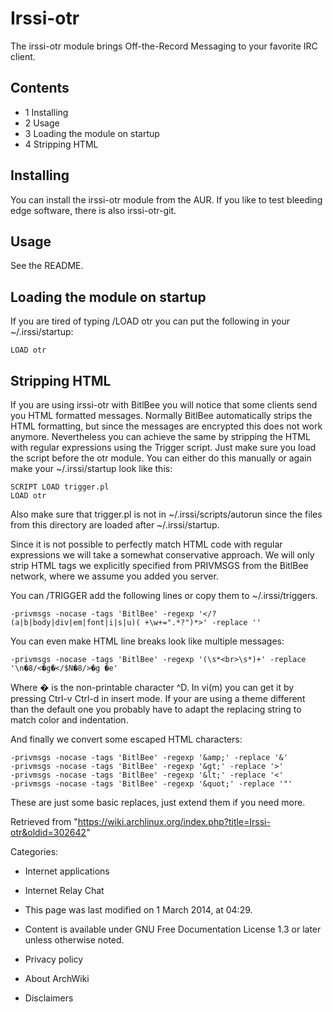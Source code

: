 Irssi-otr
=========

The irssi-otr module brings Off-the-Record Messaging to your favorite
IRC client.

Contents
--------

-   1 Installing
-   2 Usage
-   3 Loading the module on startup
-   4 Stripping HTML

Installing
----------

You can install the irssi-otr module from the AUR. If you like to test
bleeding edge software, there is also irssi-otr-git.

Usage
-----

See the README.

Loading the module on startup
-----------------------------

If you are tired of typing /LOAD otr you can put the following in your
~/.irssi/startup:

    LOAD otr

Stripping HTML
--------------

If you are using irssi-otr with BitlBee you will notice that some
clients send you HTML formatted messages. Normally BitlBee automatically
strips the HTML formatting, but since the messages are encrypted this
does not work anymore. Nevertheless you can achieve the same by
stripping the HTML with regular expressions using the Trigger script.
Just make sure you load the script before the otr module. You can either
do this manually or again make your ~/.irssi/startup look like this:

    SCRIPT LOAD trigger.pl
    LOAD otr

Also make sure that trigger.pl is not in ~/.irssi/scripts/autorun since
the files from this directory are loaded after ~/.irssi/startup.

Since it is not possible to perfectly match HTML code with regular
expressions we will take a somewhat conservative approach. We will only
strip HTML tags we explicitly specified from PRIVMSGS from the BitlBee
network, where we assume you added you server.

You can /TRIGGER add the following lines or copy them to
~/.irssi/triggers.

    -privmsgs -nocase -tags 'BitlBee' -regexp '</?(a|b|body|div|em|font|i|s|u)( +\w+=".*?")*>' -replace '' 

You can even make HTML line breaks look like multiple messages:

    -privmsgs -nocase -tags 'BitlBee' -regexp '(\s*<br>\s*)+' -replace '\n�8/<�g�</$N�8/>�g �e' 

Where � is the non-printable character ^D. In vi(m) you can get it by
pressing Ctrl-v Ctrl-d in insert mode. If your are using a theme
different than the default one you probably have to adapt the replacing
string to match color and indentation.

And finally we convert some escaped HTML characters:

    -privmsgs -nocase -tags 'BitlBee' -regexp '&amp;' -replace '&' 
    -privmsgs -nocase -tags 'BitlBee' -regexp '&gt;' -replace '>' 
    -privmsgs -nocase -tags 'BitlBee' -regexp '&lt;' -replace '<' 
    -privmsgs -nocase -tags 'BitlBee' -regexp '&quot;' -replace '"' 

These are just some basic replaces, just extend them if you need more.

  

Retrieved from
"https://wiki.archlinux.org/index.php?title=Irssi-otr&oldid=302642"

Categories:

-   Internet applications
-   Internet Relay Chat

-   This page was last modified on 1 March 2014, at 04:29.
-   Content is available under GNU Free Documentation License 1.3 or
    later unless otherwise noted.
-   Privacy policy
-   About ArchWiki
-   Disclaimers
